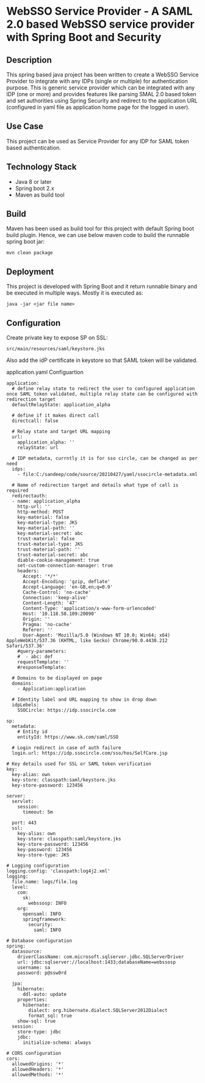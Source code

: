 # WebSSO Service Provider - A SAML 2.0 based WebSSO service provider with Spring Boot and Security

## Description
This spring based java project has been written to create a WebSSO Service Provider to integrate with any IDPs (single or multiple) for authentication purpose. This is generic service provider which can be integrated with any IDP (one or more) and provides features like parsing SMAL 2.0 based token and set authorities using Spring Security and redirect to the application URL (configured in yaml file as application home page for the logged in user).


## Use Case
This project can be used as Service Provider for any IDP for SAML token based authentication.

## Technology Stack
- Java 8 or later
- Spring boot 2.x
- Maven as build tool

## Build
Maven has been used as build tool for this project with default Spring boot build plugin.
Hence, we can use below maven code to build the runnable spring boot jar:

```
mvn clean package
```

## Deployment 
This project is developed with Spring Boot and it return runnable binary and be executed in multiple ways. Mostly it is executed as:

```
java -jar <jar file name>
```

## Configuration

Create private key to expose SP on SSL:
```
src/main/resources/saml/keystore.jks
```

Also add the idP certificate in keystore so that SAML token will be validated.

application.yaml Configuartion
```
application:
  # define relay state to redirect the user to configured application once SAML token validated, multiple relay state can be configured with redirection target
  defaultRelayState: application_alpha
  
  # define if it makes direct call
  directcall: false

  # Relay state and target URL mapping
  url:
    application_alpha: ''
    relayState: url

  # IDP metadata, currntly it is for sso circle, can be changed as per need
  idps:
    - file:C:/sandeep/code/source/20210427/yaml/ssocircle-metadata.xml

  # Name of redirection target and details what type of call is required
  redirectauth:
  - name: application_alpha
    http-url: ''
    http-method: POST
    key-material: false
    key-material-type: JKS
    key-material-path: ''
    key-material-secret: abc
    trust-material: false
    trust-material-type: JKS
    trust-material-path: ''
    trust-material-secret: abc
    diable-cookie-management: true
    set-custom-connection-manager: true
    headers:
      Accept: '*/*'
      Accept-Encoding: 'gzip, deflate'
      Accept-Language: 'en-GB,en;q=0.9'
      Cache-Control: 'no-cache'
      Connection: 'keep-alive'
      Content-Length: '47'
      Content-Type: 'application/x-www-form-urlencoded'
      Host: '10.118.58.109:20090'
      Origin: ''
      Pragma: 'no-cache'
      Referer: ''
      User-Agent: 'Mozilla/5.0 (Windows NT 10.0; Win64; x64) AppleWebKit/537.36 (KHTML, like Gecko) Chrome/90.0.4430.212 Safari/537.36'
    #query-parameters:
    #  - abc: def
    requestTemplate: ''
    #responseTemplate: 

  # Domains to be displayed on page
  domains:
    - Application:application

  # Identity label and URL mapping to show in drop down
  idpLebels:
    SSOCircle: https://idp.ssocircle.com
  
sp:
  metadata:
    # Entity id
    entityId: https://www.sk.com/saml/SSO
    
  # Login redirect in case of auth failure
  login.url: https://idp.ssocircle.com/sso/hos/SelfCare.jsp
   
# Key details used for SSL or SAML token verification    
key:
  key-alias: own
  key-store: classpath:saml/keystore.jks
  key-store-password: 123456

server:
  servlet:
    session:
      timeout: 5m

  port: 443
  ssl:
    key-alias: own
    key-store: classpath:saml/keystore.jks
    key-store-password: 123456
    key-password: 123456
    key-store-type: JKS

# Logging configuration
logging.config: 'classpath:log4j2.xml'
logging:
  file.name: logs/file.log
  level:
    com:
      sk:
        webssosp: INFO
    org:
      opensaml: INFO
      springframework:
        security:
          saml: INFO

# Database configuration
spring:
  datasource:
    driverClassName: com.microsoft.sqlserver.jdbc.SQLServerDriver
    url: jdbc:sqlserver://localhost:1433;databaseName=webssosp
    username: sa
    password: p@ssw0rd
    
  jpa:
    hibernate:
      ddl-auto: update
    properties:
      hibernate:
        dialect: org.hibernate.dialect.SQLServer2012Dialect
        format_sql: true
    show-sql: true
  session:
    store-type: jdbc
    jdbc:
      initialize-schema: always

# CORS configuration
cors:
  allowedOrigins: '*'
  allowedHeaders: '*'
  allowedMethods: '*'
  


```


